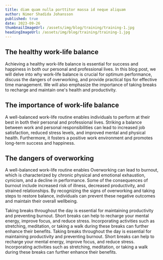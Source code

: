 ```yaml
---
title: diam quam nulla porttitor massa id neque aliquam
author: Nimer Shadida Johansson
published: true
date: 2023-09-26
thumbnailImageUrl: /assets/img/blog/training/training-1.jpg
headingImageUrl: /assets/img/blog/training/training-1.jpg
---
```


## The healthy work-life balance

Achieving a healthy work-life balance is essential for success and happiness in both our personal and professional lives. In this blog post, we will delve into why work-life balance is crucial for optimum performance, discuss the dangers of overworking, and provide practical tips for effective time management. We will also emphasize the importance of taking breaks to recharge and maintain one's health and productivity.

## The importance of work-life balance

A well-balanced work-life routine enables individuals to perform at their best in both their personal and professional lives. Striking a balance between work and personal responsibilities can lead to increased job satisfaction, reduced stress levels, and improved mental and physical health. Furthermore, it fosters a positive work environment and promotes long-term success and happiness.

## The dangers of overworking

A well-balanced work-life routine enables Overworking can lead to burnout, which is characterized by chronic physical and emotional exhaustion, cynicism, and a decline in performance. Some of the consequences of burnout include increased risk of illness, decreased productivity, and strained relationships. By recognizing the signs of overworking and taking steps to restore balance, individuals can prevent these negative outcomes and maintain their overall wellbeing.

Taking breaks throughout the day is essential for maintaining productivity and preventing burnout. Short breaks can help to recharge your mental energy, improve focus, and reduce stress. Incorporating activities such as stretching, meditation, or taking a walk during these breaks can further enhance their benefits.
Taking breaks throughout the day is essential for maintaining productivity and preventing burnout. Short breaks can help to recharge your mental energy, improve focus, and reduce stress. Incorporating activities such as stretching, meditation, or taking a walk during these breaks can further enhance their benefits.
